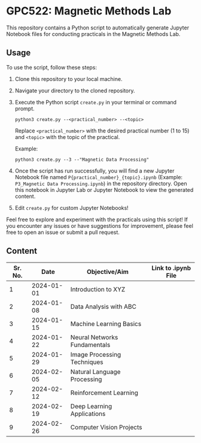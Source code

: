 # GPC522: Magnetic Methods Lab

This repository contains a Python script to automatically generate Jupyter Notebook files for conducting practicals in the Magnetic Methods Lab.

## Usage

To use the script, follow these steps:

1. Clone this repository to your local machine.

2. Navigate your directory to the cloned repository.

3. Execute the Python script `create.py` in your terminal or command prompt.

    ```
    python3 create.py --<practical_number> --<topic>
    ```

   Replace `<practical_number>` with the desired practical number (1 to 15) and `<topic>` with the topic of the practical.

   Example:
    ```
    python3 create.py --3 --"Magnetic Data Processing"
    ```

5. Once the script has run successfully, you will find a new Jupyter Notebook file named `P{practical_number}_{topic}.ipynb` (Example: `P3_Magnetic Data Processing.ipynb`) in the repository directory. Open this notebook in Jupyter Lab or Jupyter Notebook to view the generated content.
   
6. Edit `create.py` for custom Jupyter Notebooks!


Feel free to explore and experiment with the practicals using this script! If you encounter any issues or have suggestions for improvement, please feel free to open an issue or submit a pull request.

## Content

| Sr. No. | Date       | Objective/Aim        | Link to .ipynb File |
| ------- | ---------- | -------------------- | ------------------- |
| 1       | 2024-01-01 | Introduction to XYZ  | [](path/to/practical1.ipynb) |
| 2       | 2024-01-08 | Data Analysis with ABC | [](path/to/practical2.ipynb) |
| 3       | 2024-01-15 | Machine Learning Basics | [](path/to/practical3.ipynb) |
| 4       | 2024-01-22 | Neural Networks Fundamentals | [](path/to/practical4.ipynb) |
| 5       | 2024-01-29 | Image Processing Techniques | [](path/to/practical5.ipynb) |
| 6       | 2024-02-05 | Natural Language Processing | [](path/to/practical6.ipynb) |
| 7       | 2024-02-12 | Reinforcement Learning | [](path/to/practical7.ipynb) |
| 8       | 2024-02-19 | Deep Learning Applications | [](path/to/practical8.ipynb) |
| 9       | 2024-02-26 | Computer Vision Projects | [](path/to/practical9.ipynb) |



